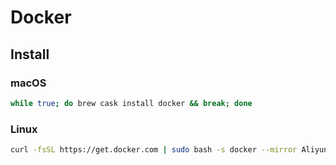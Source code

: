 # Docker

## Install

### macOS

```bash
while true; do brew cask install docker && break; done
```

### Linux

```bash
curl -fsSL https://get.docker.com | sudo bash -s docker --mirror Aliyun
```
